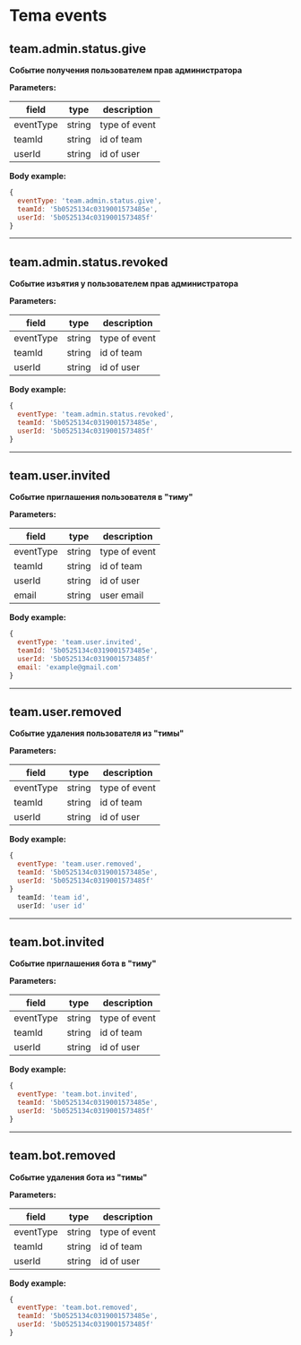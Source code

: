 # Tema events

## team.admin.status.give

**Событие получения пользователем прав администратора**

**Parameters:**

| field     | type   | description   |
| --------- | ------ | ------------  |
| eventType | string | type of event |
| teamId    | string | id of team    |
| userId    | string | id of user    |

**Body example:**

```js
{
  eventType: 'team.admin.status.give',
  teamId: '5b0525134c0319001573485e',
  userId: '5b0525134c0319001573485f'
}
```
-------------------------------------------

## team.admin.status.revoked

**Событие изъятия у пользователем прав администратора**

**Parameters:**

| field     | type   | description   |
| --------- | ------ | ------------  |
| eventType | string | type of event |
| teamId    | string | id of team    |
| userId    | string | id of user    |

**Body example:**

```js
{
  eventType: 'team.admin.status.revoked',
  teamId: '5b0525134c0319001573485e',
  userId: '5b0525134c0319001573485f' 
}
```
----------------

## team.user.invited

**Событие приглашения пользователя в "тиму"**

**Parameters:**

| field     | type   | description   |
| --------- | ------ | ------------  |
| eventType | string | type of event |
| teamId    | string | id of team    |
| userId    | string | id of user    |
| email     | string | user email    |
**Body example:**

```js
{
  eventType: 'team.user.invited',
  teamId: '5b0525134c0319001573485e',
  userId: '5b0525134c0319001573485f' 
  email: 'example@gmail.com'
}
```
----------------------------------------------

## team.user.removed

**Событие удаления пользователя из "тимы"**

**Parameters:**

| field     | type   | description   |
| --------- | ------ | ------------  |
| eventType | string | type of event |
| teamId    | string | id of team    |
| userId    | string | id of user    |

**Body example:**

```js
{
  eventType: 'team.user.removed',
  teamId: '5b0525134c0319001573485e',
  userId: '5b0525134c0319001573485f' 
}
  teamId: 'team id',
  userId: 'user id'
```
-------------------------

## team.bot.invited

**Событие приглашения бота в "тиму"**

**Parameters:**

| field     | type   | description   |
| --------- | ------ | ------------  |
| eventType | string | type of event |
| teamId    | string | id of team    |
| userId    | string | id of user    |

**Body example:**

```js
{
  eventType: 'team.bot.invited',
  teamId: '5b0525134c0319001573485e',
  userId: '5b0525134c0319001573485f' 
}
```
------------------

## team.bot.removed

**Событие удаления бота из "тимы"**

**Parameters:**

| field     | type   | description   |
| --------- | ------ | ------------  |
| eventType | string | type of event |
| teamId    | string | id of team    |
| userId    | string | id of user    |

**Body example:**

```js
{
  eventType: 'team.bot.removed',
  teamId: '5b0525134c0319001573485e',
  userId: '5b0525134c0319001573485f' 
}
```
